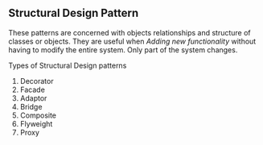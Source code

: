 ## Structural Design Pattern

These patterns are concerned with objects relationships and structure of classes or objects. They are useful when *Adding new functionality* without having to modify the entire system. Only part of the system changes. 

Types of Structural Design patterns
1. Decorator 
2. Facade
3. Adaptor
4. Bridge
5. Composite
6. Flyweight
7. Proxy
